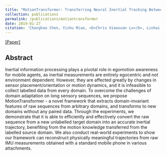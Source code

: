```yaml
---
title: "MotionTransformer: Transferring Neural Inertial Tracking Between Domains"
collection: publications
permalink: /publications/motiontransformer
date: 2019-01-27
citation: 'Changhao Chen‚ Yishu Miao‚ <b>Chris Xiaoxuan Lu</b>‚ Linhai Xie‚ Phil Blunsom‚ Andrew Markham and Niki Trigoni <i>In AAAI 2019.</i>'
---
```

[[Paper]](https://christopherlu.github.io/files/papers/[AAAI2019]motiontransformer.pdf)

## Abstract
Inertial information processing plays a pivotal role in egomotion awareness for mobile agents, as inertial measurements are entirely egocentric and not environment dependent. However, they are affected greatly by changes in sensor placement/orientation or motion dynamics, and it is infeasible to collect labelled data from every domain. To overcome the challenges of domain adaptation on long sensory sequences, we propose MotionTransformer - a novel framework that extracts domain-invariant features of raw sequences from arbitrary
domains, and transforms to new domains without any paired data. Through the experiments, we demonstrate that it is able to efficiently and effectively convert the raw sequence from a new unlabelled target domain into an accurate inertial trajectory, benefiting from the motion knowledge transferred from the labelled source domain. We also conduct real-world experiments to show our framework can reconstruct physically meaningful trajectories from raw IMU measurements obtained with a standard mobile phone in various attachments.